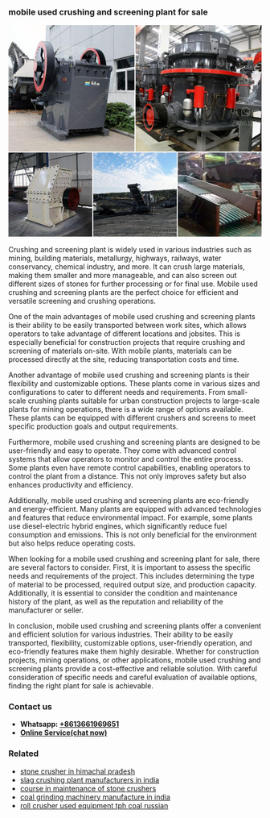<h3>mobile used crushing and screening plant for sale</h3><img src='1704856837.jpg' alt=''><p>Crushing and screening plant is widely used in various industries such as mining, building materials, metallurgy, highways, railways, water conservancy, chemical industry, and more. It can crush large materials, making them smaller and more manageable, and can also screen out different sizes of stones for further processing or for final use. Mobile used crushing and screening plants are the perfect choice for efficient and versatile screening and crushing operations.</p><p>One of the main advantages of mobile used crushing and screening plants is their ability to be easily transported between work sites, which allows operators to take advantage of different locations and jobsites. This is especially beneficial for construction projects that require crushing and screening of materials on-site. With mobile plants, materials can be processed directly at the site, reducing transportation costs and time.</p><p>Another advantage of mobile used crushing and screening plants is their flexibility and customizable options. These plants come in various sizes and configurations to cater to different needs and requirements. From small-scale crushing plants suitable for urban construction projects to large-scale plants for mining operations, there is a wide range of options available. These plants can be equipped with different crushers and screens to meet specific production goals and output requirements.</p><p>Furthermore, mobile used crushing and screening plants are designed to be user-friendly and easy to operate. They come with advanced control systems that allow operators to monitor and control the entire process. Some plants even have remote control capabilities, enabling operators to control the plant from a distance. This not only improves safety but also enhances productivity and efficiency.</p><p>Additionally, mobile used crushing and screening plants are eco-friendly and energy-efficient. Many plants are equipped with advanced technologies and features that reduce environmental impact. For example, some plants use diesel-electric hybrid engines, which significantly reduce fuel consumption and emissions. This is not only beneficial for the environment but also helps reduce operating costs.</p><p>When looking for a mobile used crushing and screening plant for sale, there are several factors to consider. First, it is important to assess the specific needs and requirements of the project. This includes determining the type of material to be processed, required output size, and production capacity. Additionally, it is essential to consider the condition and maintenance history of the plant, as well as the reputation and reliability of the manufacturer or seller.</p><p>In conclusion, mobile used crushing and screening plants offer a convenient and efficient solution for various industries. Their ability to be easily transported, flexibility, customizable options, user-friendly operation, and eco-friendly features make them highly desirable. Whether for construction projects, mining operations, or other applications, mobile used crushing and screening plants provide a cost-effective and reliable solution. With careful consideration of specific needs and careful evaluation of available options, finding the right plant for sale is achievable.</p><h3>Contact us</h3><ul><li><strong>Whatsapp:&nbsp;<a href="https://wa.me/8613661969651">+8613661969651</a></strong></li><li><a href="https://swt.shibang-china.com/?git&amp;zhl&amp;mobile used crushing and screening plant for sale"><strong>Online Service(chat now)</strong></a></li></ul><h3>Related</h3><ul><li><a href='stone crusher in himachal pradesh.md'>stone crusher in himachal pradesh</a></li><li><a href='slag crushing plant manufacturers in india.md'>slag crushing plant manufacturers in india</a></li><li><a href='course in maintenance of stone crushers.md'>course in maintenance of stone crushers</a></li><li><a href='coal grinding machinery manufacture in india.md'>coal grinding machinery manufacture in india</a></li><li><a href='roll crusher used equipment tph coal russian.md'>roll crusher used equipment tph coal russian</a></li></ul>